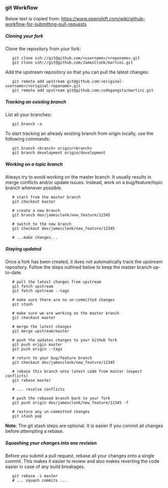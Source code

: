 ### git Workflow

Below text is copied from:
https://www.openshift.com/wiki/github-workflow-for-submitting-pull-requests

##### Cloning your fork
Clone the repository from your fork:

```git
   git clone ssh://git@github.com/<username>/<reponame>.git
   git clone ssh://git@github.com/JamesClonk/martini.git
```

Add the upstream repository so that you can pull the latest changes:

```git
   git remote add upstream git@github.com:<original-username>/<original-reponame>.git
   git remote add upstream git@github.com:codegangsta/martini.git
```

##### Tracking an existing branch    
List all your branches:

```git
   git branch -a
```

To start tracking an already existing branch from origin locally, use the following commands:

```git
   git branch <branch> origin/<branch>
   git branch development origin/development
```

##### Working on a topic branch    
Always try to avoid working on the master branch. It usually results in merge conflicts and/or update issues. Instead, work on a bug/feature/topic branch whenever possible.

```git
   # start from the master branch
   git checkout master

   # create a new branch
   git branch dev/jamesclonk/new_feature/12345

   # switch to the new branch
   git checkout dev/jamesclonk/new_feature/12345

   # ...make changes...
```

##### Staying updated
Once a fork has been created, it does not automatically track the upstream repository. Follow the steps outlined below to keep the master branch up-to-date.

```git
   # pull the latest changes from upstream
   git fetch upstream
   git fetch upstream --tags

   # make sure there are no un-committed changes
   git stash

   # make sure we are working on the master branch
   git checkout master

   # merge the latest changes
   git merge upstream/master

   # push the updates changes to your GitHub fork
   git push origin master
   git push origin --tags

   # return to your bug/feature branch
   git checkout dev/jamesclonk/new_feature/12345

   # rebase this branch onto latest code from master (expect conflicts)
   git rebase master

   # ... resolve conflicts

   # push the rebased branch back to your fork
   git push origin dev/jamesclonk/new_feature/12345 -f

   # restore any un-committed changes
   git stash pop
```

**Note**: The git stash steps are optional. It is easier if you commit all changes before attempting a rebase.

##### Squashing your changes into one revision
Before you submit a pull request, rebase all your changes onto a single commit. This makes it easier to review and also makes reverting the code easier in case of any build breakages.

```git
   git rebase -i master
   # ... squash commits ...
```
